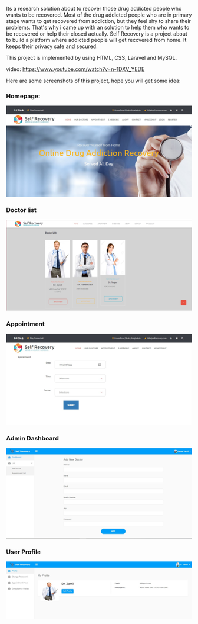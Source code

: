 Its a research solution about to recover those drug addicted people who wants to be recovered. Most of the drug addicted people who are in primary stage wants to get recovered from addiction, but they feel shy to share their problems. That's why i came up with an solution to help them who wants to be recovered or help their closed actually. Self Recovery is a project about to build a platform where addicted people will get recovered from home. It keeps their privacy safe and secured.

This project is implemented by using HTML, CSS, Laravel and MySQL.


video: https://www.youtube.com/watch?v=n-1DXV_YEDE

Here are some screenshots of this project, hope you will get some idea:

### Homepage: 

![alt text](https://github.com/KaisarJamil/Self-Recovery/blob/master/home.jpg)

### Doctor list

![alt text](https://github.com/KaisarJamil/Self-Recovery/blob/master/doctorlist.jpg)

### Appointment 

![alt text](https://github.com/KaisarJamil/Self-Recovery/blob/master/appointment.jpg)

### Admin Dashboard

![alt text](https://github.com/KaisarJamil/Self-Recovery/blob/master/adddoctor.jpg)

### User Profile

![alt text](https://github.com/KaisarJamil/Self-Recovery/blob/master/profile.jpg)

